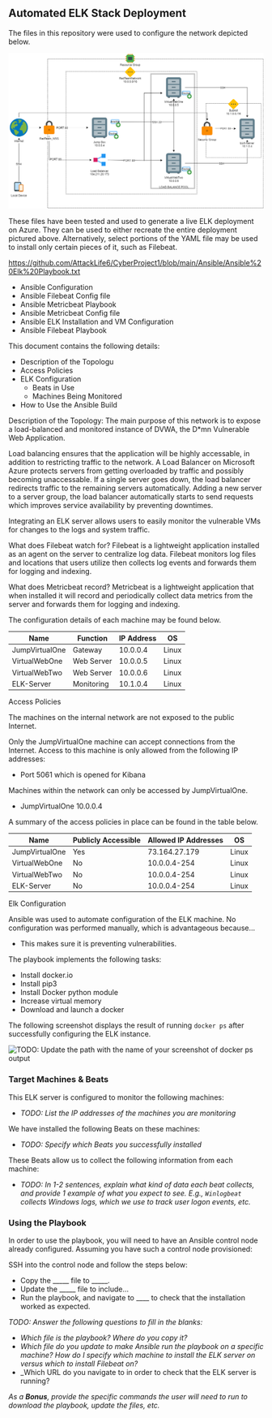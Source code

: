 ## Automated ELK Stack Deployment

The files in this repository were used to configure the network depicted below.

![image](https://github.com/AttackLife6/CyberProject1/blob/main/README/Images/Diagram.png)

These files have been tested and used to generate a live ELK deployment on Azure. They can be used to either recreate the entire deployment pictured above. Alternatively, select portions of the YAML file may be used to install only certain pieces of it, such as Filebeat.


 https://github.com/AttackLife6/CyberProject1/blob/main/Ansible/Ansible%20Elk%20Playbook.txt
- Ansible Configuration
- Ansible Filebeat Config file
- Ansible Metricbeat Playbook
- Ansible Metricbeat Config file
- Ansible ELK Installation and VM Configuration
- Ansible Filebeat Playbook

This document contains the following details:
- Description of the Topologu
- Access Policies
- ELK Configuration
  - Beats in Use
  - Machines Being Monitored
- How to Use the Ansible Build

Description of the Topology: The main purpose of this network is to expose a load-balanced and monitored instance of DVWA, the D*mn Vulnerable Web Application.

Load balancing ensures that the application will be highly accessable, in addition to restricting traffic to the network.
A Load Balancer on Microsoft Azure protects servers from getting overloaded by traffic and possibly becoming unaccessable. If a single server goes down, the load balancer redirects traffic to the remaining servers automatically. Adding a new server to a server group, the load balancer automatically starts to send requests which improves service availability by preventing downtimes.

Integrating an ELK server allows users to easily monitor the vulnerable VMs for changes to the logs and system traffic.

What does Filebeat watch for? Filebeat is a lightweight application installed as an agent on the server to centralize log data. Filebeat monitors log files and locations that users utilize then collects log events and forwards them for logging and indexing. 

What does Metricbeat record? Metricbeat is a lightweight application that when installed it will record and periodically collect data metrics from the server and forwards them for logging and indexing.

The configuration details of each machine may be found below.

|      Name            	|      Function   	|      IP Address 	|      OS      	|
|----------------------	|-----------------	|-----------------	|--------------	|
|     JumpVirtualOne   	|     Gateway     	|     10.0.0.4    	|     Linux    	|
|     VirtualWebOne    	|     Web Server  	|     10.0.0.5    	|     Linux    	|
|     VirtualWebTwo    	|     Web Server  	|     10.0.0.6    	|     Linux    	|
|     ELK-Server       	|     Monitoring  	|     10.1.0.4    	|     Linux    	|


Access Policies

The machines on the internal network are not exposed to the public Internet. 

Only the JumpVirtualOne machine can accept connections from the Internet. Access to this machine is only allowed from the following IP addresses:
- Port 5061 which is opened for Kibana

Machines within the network can only be accessed by JumpVirtualOne.
- JumpVirtualOne 10.0.0.4

A summary of the access policies in place can be found in the table below.

|      Name             	|      Publicly Accessible     	|      Allowed IP Addresses     	|      OS      	|
|-----------------------	|------------------------------	|-------------------------------	|--------------	|
|     JumpVirtualOne    	|     Yes                      	|     73.164.27.179             	|     Linux    	|
|     VirtualWebOne     	|     No                       	|     10.0.0.4-254              	|     Linux    	|
|     VirtualWebTwo     	|     No                       	|     10.0.0.4-254              	|     Linux    	|
|     ELK-Server        	|     No                       	|     10.0.0.4-254              	|     Linux    	|



Elk Configuration

Ansible was used to automate configuration of the ELK machine. No configuration was performed manually, which is advantageous because...
- This makes sure it is preventing vulnerabilities.

The playbook implements the following tasks:
- Install docker.io
- Install pip3
- Install Docker python module
- Increase virtual memory
- Download and launch a docker

The following screenshot displays the result of running `docker ps` after successfully configuring the ELK instance.

![TODO: Update the path with the name of your screenshot of docker ps output](Images/docker_ps_output.png)

### Target Machines & Beats
This ELK server is configured to monitor the following machines:
- _TODO: List the IP addresses of the machines you are monitoring_

We have installed the following Beats on these machines:
- _TODO: Specify which Beats you successfully installed_

These Beats allow us to collect the following information from each machine:
- _TODO: In 1-2 sentences, explain what kind of data each beat collects, and provide 1 example of what you expect to see. E.g., `Winlogbeat` collects Windows logs, which we use to track user logon events, etc._

### Using the Playbook
In order to use the playbook, you will need to have an Ansible control node already configured. Assuming you have such a control node provisioned: 

SSH into the control node and follow the steps below:
- Copy the _____ file to _____.
- Update the _____ file to include...
- Run the playbook, and navigate to ____ to check that the installation worked as expected.

_TODO: Answer the following questions to fill in the blanks:_
- _Which file is the playbook? Where do you copy it?_
- _Which file do you update to make Ansible run the playbook on a specific machine? How do I specify which machine to install the ELK server on versus which to install Filebeat on?_
- _Which URL do you navigate to in order to check that the ELK server is running?

_As a **Bonus**, provide the specific commands the user will need to run to download the playbook, update the files, etc._
